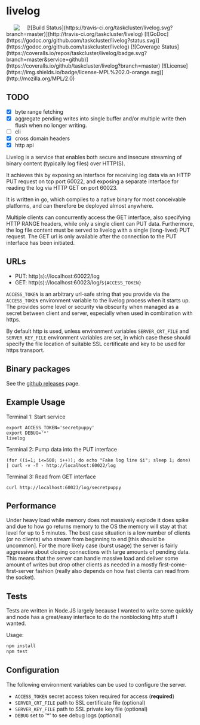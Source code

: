 # livelog
<img hspace="20" align="left" src="https://tools.taskcluster.net/lib/assets/taskcluster-120.png" />
[![Build Status](https://travis-ci.org/taskcluster/livelog.svg?branch=master)](http://travis-ci.org/taskcluster/livelog)
[![GoDoc](https://godoc.org/github.com/taskcluster/livelog?status.svg)](https://godoc.org/github.com/taskcluster/livelog)
[![Coverage Status](https://coveralls.io/repos/taskcluster/livelog/badge.svg?branch=master&service=github)](https://coveralls.io/github/taskcluster/livelog?branch=master)
[![License](https://img.shields.io/badge/license-MPL%202.0-orange.svg)](http://mozilla.org/MPL/2.0)

## TODO
  - [x] byte range fetching
  - [x] aggregate pending writes into single buffer and/or multiple write
    then flush when no longer writing.
  - [ ] cli
  - [x] cross domain headers
  - [x] http api

Livelog is a service that enables both secure and insecure streaming of binary
content (typically log files) over HTTP(S).

It achieves this by exposing an interface for receiving log data via an HTTP
PUT request on tcp port 60022, and exposing a separate interface for reading
the log via HTTP GET on port 60023.

It is written in go, which compiles to a native binary for most conceivable
platforms, and can therefore be deployed almost anywhere.

Multiple clients can concurrently access the GET interface, also specifying
HTTP RANGE headers, while only a single client can PUT data. Furthermore, the
log file content must be served to livelog with a single (long-lived) PUT
request. The GET url is only available after the connection to the PUT
interface has been initiated.

## URLs

* PUT: http(s)://localhost:60022/log
* GET: http(s)://localhost:60023/log/`${ACCESS_TOKEN}`

`ACCESS_TOKEN` is an arbitrary url-safe string that you provide via the
`ACCESS_TOKEN` environment variable to the livelog process when it starts up.
The provides some level or security via obscurity when managed as a secret
between client and server, especially when used in combination with https.

By default http is used, unless environment variables `SERVER_CRT_FILE` and
`SERVER_KEY_FILE` environment variables are set, in which case these should
specify the file location of suitable SSL certificate and key to be used for
https transport.

## Binary packages
See the [github releases](https://github.com/taskcluster/livelog/releases) page.

## Example Usage

Terminal 1: Start service

```
export ACCESS_TOKEN='secretpuppy'
export DEBUG='*'
livelog
```

Terminal 2: Pump data into the PUT interface

```
(for ((i=1; i<=500; i++)); do echo "Fake log line $i"; sleep 1; done) | curl -v -T - http://localhost:60022/log
```

Terminal 3: Read from GET interface

```
curl http://localhost:60023/log/secretpuppy
```

## Performance

Under heavy load while memory does not massively explode it does spike
and due to how go returns memory to the OS the memory will stay at that
level for up to 5 minutes. The best case situation is a low number of
clients (or no clients) who stream from beginning to end [this should be
uncommon]. For the more likely case (burst usage) the server is fairly
aggressive about closing connections with large amounts of pending data.
This means that the server can handle massive load and deliver some
amount of writes but drop other clients as needed in a mostly
first-come-first-server fashion (really also depends on how fast clients
can read from the socket).

## Tests

Tests are written in Node.JS largely because I wanted to write some
quickly and node has a great/easy interface to do the nonblocking
http stuff I wanted.

Usage:
```sh
npm install
npm test
```

## Configuration
The following environment variables can be used to configure the server.

 * `ACCESS_TOKEN` secret access token required for access (**required**)
 * `SERVER_CRT_FILE` path to SSL certificate file (optional)
 * `SERVER_KEY_FILE` path to SSL private key file (optional)
 * `DEBUG` set to '*' to see debug logs (optional)
